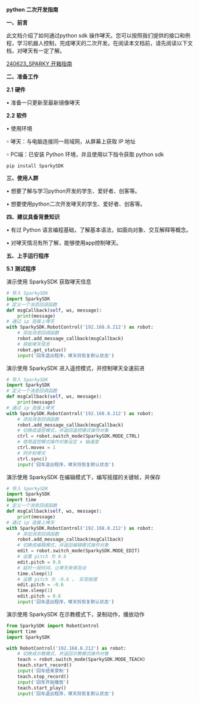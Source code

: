 **python** **二次开发指南**

**一、前言**

此文档介绍了如何通过python sdk 操作哮天。您可以按照我们提供的接口和例程，学习机器人控制，完成哮天的二次开发。在阅读本文档前，请先阅读以下文档，对哮天有一定了解。

[240623_SPARKY 开箱指南](https://wsvrat1klt.feishu.cn/docx/UlIzdMlV9oxy5txKCIJcJJm2nVe) 

**二、准备工作**

**2.1** **硬件**

•     准备一只更新至最新镜像哮天

**2.2** **软件**

•     使用环境

￮    哮天：与电脑连接同一局域网，从屏幕上获取 IP 地址

￮    PC端：已安装 Python 环境，并且使用以下指令获取 python sdk

```
pip install SparkySDK
```

**三、使用人群**

•     想要了解与学习python开发的学生、爱好者、创客等。

•     想要使用python二次开发哮天的学生、爱好者、创客等。

**四、建议具备背景知识**

•     有过 Python 语言编程基础，了解基本语法，如面向对象、交互解释等概念。

•     对哮天情况有所了解，能够使用app控制哮天。

**五、上手运行程序**

**5.1** **测试程序**

演示使用 SparkySDK 获取哮天信息

```python
# 导入 SparkySDK
import SparkySDK
# 定义一个消息回调函数
def msgCallback(self, ws, message):
    print(message)
# 通过 ip 连接上哮天
with SparkySDK.RobotControl('192.168.8.212') as robot:
    # 添加消息回调函数
    robot.add_message_callback(msgCallback)
    # 获取哮天信息
    robot.get_status()
    input('回车退出程序，哮天将恢复默认状态')
```

演示使用 SparkySDK 进入遥控模式，并控制哮天全速前进

```python
# 导入 SparkySDK
import SparkySDK
# 定义一个消息回调函数
def msgCallback(self, ws, message):
    print(message)
# 通过 ip 连接上哮天
with SparkySDK.RobotControl('192.168.8.212') as robot:
    # 添加消息回调函数
    robot.add_message_callback(msgCallback)
    # 切换成遥控模式，并返回遥控模式操作对象
    ctrl = robot.switch_mode(SparkySDK.MODE_CTRL)
    # 使用遥控模式操作对象设定 x 轴速度
    ctrl.movex = 1
    # 同步到哮天
    ctrl.sync()
    input('回车退出程序，哮天将恢复默认状态')
```

演示使用 SparkySDK 在编辑模式下，编写摇摆的关键帧，并保存

```python
# 导入 SparkySDK
import SparkySDK
import time
# 定义一个消息回调函数
def msgCallback(self, ws, message):
    print(message)
# 通过 ip 连接上哮天
with SparkySDK.RobotControl('192.168.8.212') as robot:
    # 添加消息回调函数
    robot.add_message_callback(msgCallback)
    # 切换成编辑模式，并返回编辑模式操作对象
    edit = robot.switch_mode(SparkySDK.MODE_EDIT)
    # 设置 pitch 为 0.6
    edit.pitch = 0.6
    # 延时一段时间，让哮天来得及动
    time.sleep(1)
    # 设置 pitch 为 -0.6 ， 实现摇摆
    edit.pitch = -0.6
    time.sleep(1)
    edit.pitch = 0.6
    input('回车退出程序，哮天将恢复默认状态')
```

演示使用 SparkySDK 在示教模式下，录制动作，播放动作

```python
from SparkySDK import RobotControl
import time
import SparkySDK

with RobotControl('192.168.8.212') as robot:
    # 切换成示教模式，并返回示教模式操作对象
    teach = robot.switch_mode(SparkySDK.MODE_TEACH)
    teach.start_record()
    input('回车结束录制')
    teach.stop_record()
    input('回车开始播放')
    teach.start_play()
    input('回车退出程序，哮天将恢复默认状态')
```


